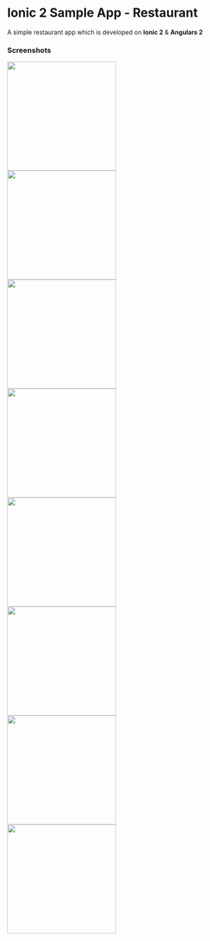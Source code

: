 # Ionic 2 Sample App - Restaurant

A simple restaurant app which is developed on **Ionic 2** & **Angulars 2**

### Screenshots

<a href="https://i.imgur.com/frJ2Lz9.jpg"><img src="https://i.imgur.com/frJ2Lz9.jpg" align="left" width="250"></a>
<a href="https://i.imgur.com/UsfPXv7.jpg"><img src="https://i.imgur.com/UsfPXv7.jpg" align="left" width="250" ></a>
<a href="https://i.imgur.com/OZQumcn.jpg"><img src="https://i.imgur.com/OZQumcn.jpg" align="left" width="250" ></a>
<a href="https://i.imgur.com/kKeAbMS.jpg"><img src="https://i.imgur.com/kKeAbMS.jpg" align="left" width="250" ></a>
<a href="https://i.imgur.com/RtRkMYF.jpg"><img src="https://i.imgur.com/RtRkMYF.jpg" align="left" width="250" ></a>
<a href="https://i.imgur.com/aW7UMtY.jpg"><img src="https://i.imgur.com/aW7UMtY.jpg" align="left" width="250" ></a>
<a href="http://i.imgur.com/dqTDljo.jpg"><img src="http://i.imgur.com/dqTDljo.jpg" align="left" width="250" ></a>
<a href="https://i.imgur.com/VqnY9zz.jpg"><img src="https://i.imgur.com/VqnY9zz.jpg" align="left" width="250" ></a>
